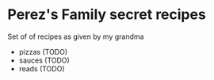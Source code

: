 # Perez's Family secret recipes

Set of of recipes as given by my grandma

- pizzas (TODO)
- sauces (TODO)
- reads (TODO)